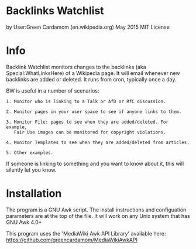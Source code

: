 Backlinks Watchlist
===================
by User:Green Cardamom (en.wikipedia.org)
May 2015
MIT License

Info
========
Backlink Watchlist monitors changes to the backlinks (aka Special:WhatLinksHere) of a 
Wikipedia page. It will email whenever new backlinks are added or deleted. It runs 
from cron, typically once a day.

BW is useful in a number of scenarios:

	1. Monitor who is linking to a Talk or AfD or RfC discussion.

	2. Monitor pages in your user space to see if anyone links to them.

	3. Monitor File: pages to see when they are added/deleted. For example, 
	   Fair Use images can be monitored for copyright violations.

	4. Monitor Templates to see when they are added/deleted from articles. 

	5. Other examples.

If someone is linking to something and you want to know about it, this will silently 
let you know.

Installation
==================

The program is a GNU Awk script. The install instructions and configuation parameters 
are at the top of the file. It will work on any Unix system that has GNU Awk 4.0+

This program uses the 'MediaWiki Awk API Library' available here:
https://github.com/greencardamom/MediaWikiAwkAPI

